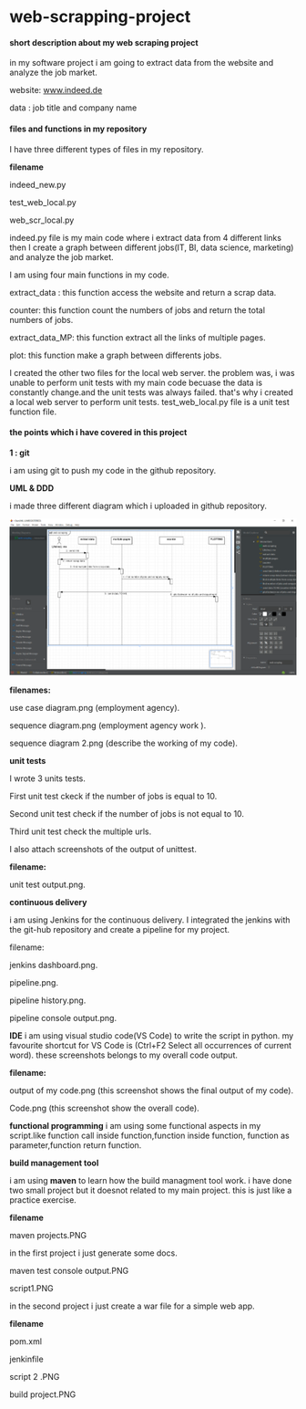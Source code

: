 # web-scrapping-project
#### short description about my web scraping project
in my software project i am going to extract data from the website and analyze the job market.

website: www.indeed.de

data : job title and company name

#### files and functions in my repository

I have three different types of files in my repository.

**filename**

indeed_new.py

test_web_local.py

web_scr_local.py

indeed.py file is my main code where i extract data from 4 different links then I create a graph between different jobs(IT, BI, data science, marketing) and analyze the job market.

I am using four main functions in my code.

extract_data : this function access the website and return a scrap data.

counter: this function count the numbers of jobs and return the total numbers of jobs.

extract_data_MP: this function extract all the links of multiple pages.

plot: this function make a graph between differents jobs.

I created the other two files for the local web server. the problem was, i was unable to perform unit tests with my main code becuase the data is constantly change.and the unit tests was always failed. that's why i created a local web server to perform unit tests.
test_web_local.py file is a unit test function file.

#### the points which i have covered in this project

**1 : git**

i am using git to push my code in the github repository.

**UML & DDD**

i made three different diagram which i uploaded in github repository.

![This is an image](https://github.com/subhanbashir/web-scraping-project/blob/main/sequence%20diagram%202.PNG)

**filenames:** 

use case diagram.png (employment agency).

sequence diagram.png (employment agency work ).

sequence diagram 2.png (describe the working of my code).

**unit tests**

I wrote 3 units tests.

First unit test ckeck if the number of jobs is equal to 10.

Second unit test check if the number of jobs is not equal to 10.

Third unit test check the multiple urls.

I also attach screenshots of the output of unittest.

**filename:** 

unit test output.png.

**continuous delivery**

i am using Jenkins for the continuous delivery. I integrated the jenkins with the git-hub repository and create a pipeline for my project.

filename:

jenkins dashboard.png.

pipeline.png.

pipeline history.png.

pipeline console output.png.

**IDE**
i am using visual studio code(VS Code) to write the script in python. my favourite shortcut for VS Code is (Ctrl+F2 Select all occurrences of current word). these screenshots belongs to my overall code output.

**filename:**

output of my code.png (this screenshot shows the final output of my code).

Code.png (this screenshot show the overall code).


**functional programming**
i am using some functional aspects in my script.like function call inside function,function inside function, function as parameter,function return function.

**build management tool**

i am using **maven** to learn how the build managment tool work. i have done two small project but it doesnot related to my main project. this is just like a practice exercise.

**filename**

maven projects.PNG

in the first project i just generate some docs.

maven test console output.PNG

script1.PNG 

in the second project i just create a war file for a simple web app.

**filename**

pom.xml

jenkinfile

script 2 .PNG

build project.PNG


